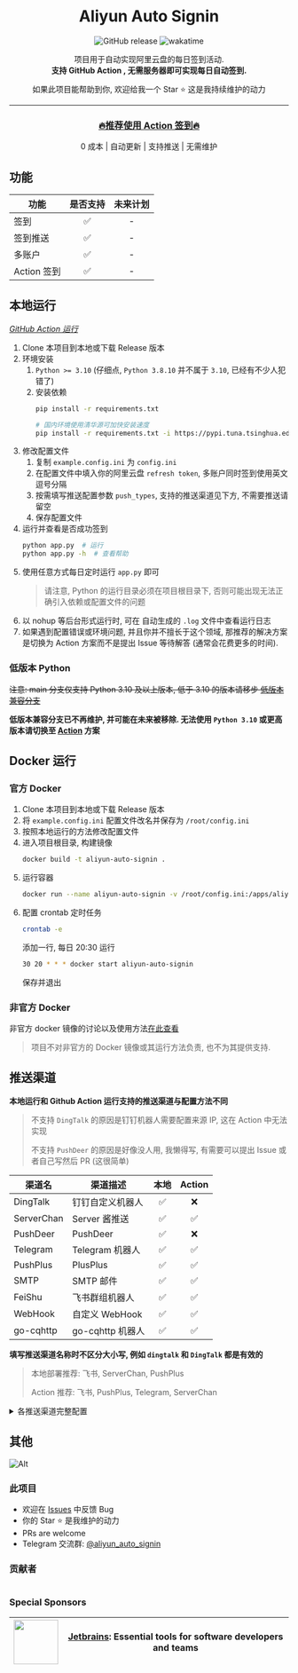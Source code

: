 <div align=center>

# Aliyun Auto Signin

![GitHub release](https://img.shields.io/github/v/release/ImYrS/aliyun-auto-signin)
![wakatime](https://wakatime.com/badge/user/92b8bbab-18e1-4e0c-af6d-082cc16c9d8a/project/0547bf5c-f66c-4798-ab89-96ddb017fef7.svg)

项目用于自动实现阿里云盘的每日签到活动.  
**支持 GitHub Action , 无需服务器即可实现每日自动签到.**

如果此项目能帮助到你, 欢迎给我一个 Star :star: 这是我持续维护的动力

----

### [🔥推荐使用 Action 签到🔥](https://github.com/ImYrS/aliyun-auto-signin/blob/main/How-To-Use-Action.md)

0 成本 | 自动更新 | 支持推送 | 无需维护
</div>

## 功能

| 功能        | 是否支持 | 未来计划 |
|-----------|:----:|:----:|
| 签到        |  ✅   |  -   |
| 签到推送      |  ✅   |  -   |
| 多账户       |  ✅   |  -   |
| Action 签到 |  ✅   |  -   |

## 本地运行

*[GitHub Action 运行](https://github.com/ImYrS/aliyun-auto-signin/blob/main/How-To-Use-Action.md)*

1. Clone 本项目到本地或下载 Release 版本
2. 环境安装
    1. `Python >= 3.10` (仔细点, `Python 3.8.10` 并不属于 `3.10`, 已经有不少人犯错了)
    2. 安装依赖
        ```bash
        pip install -r requirements.txt

        # 国内环境使用清华源可加快安装速度
        pip install -r requirements.txt -i https://pypi.tuna.tsinghua.edu.cn/simple
        ```
3. 修改配置文件
    1. 复制 `example.config.ini` 为 `config.ini`
    2. 在配置文件中填入你的阿里云盘 `refresh token`, 多账户同时签到使用英文逗号分隔
    3. 按需填写推送配置参数 `push_types`, 支持的推送渠道见下方, 不需要推送请留空
    4. 保存配置文件
4. 运行并查看是否成功签到
    ```bash
    python app.py  # 运行
    python app.py -h  # 查看帮助
    ```
5. 使用任意方式每日定时运行 `app.py` 即可
   > 请注意, Python 的运行目录必须在项目根目录下, 否则可能出现无法正确引入依赖或配置文件的问题
6. 以 nohup 等后台形式运行时, 可在 自动生成的 `.log` 文件中查看运行日志
7. 如果遇到配置错误或环境问题, 并且你并不擅长于这个领域, 那推荐的解决方案是切换为 Action 方案而不是提出 Issue 等待解答
   (通常会花费更多的时间).

### 低版本 Python

~~注意: main 分支仅支持 Python 3.10 及以上版本, 低于 3.10 的版本请移步
[低版本兼容分支](https://github.com/ImYrS/aliyun-auto-signin/tree/older-python-version)~~

**低版本兼容分支已不再维护, 并可能在未来被移除.
无法使用 `Python 3.10`
或更高版本请切换至 [Action](https://github.com/ImYrS/aliyun-auto-signin/blob/main/How-To-Use-Action.md) 方案**

## Docker 运行

### 官方 Docker

1. Clone 本项目到本地或下载 Release 版本
2. 将 `example.config.ini` 配置文件改名并保存为 `/root/config.ini`
3. 按照本地运行的方法修改配置文件
4. 进入项目根目录, 构建镜像
    ```bash
    docker build -t aliyun-auto-signin .
    ```
5. 运行容器
    ```bash
    docker run --name aliyun-auto-signin -v /root/config.ini:/apps/aliyun-auto-signin/config.ini -d aliyun-auto-signin
    ```
6. 配置 crontab 定时任务
    ```bash
    crontab -e
    ```
   添加一行, 每日 20:30 运行
    ```bash
    30 20 * * * docker start aliyun-auto-signin
    ```
   保存并退出

### 非官方 Docker

非官方 docker 镜像的讨论以及使用方法[在此查看](https://github.com/ImYrS/aliyun-auto-signin/issues/21)

> 项目不对非官方的 Docker 镜像或其运行方法负责, 也不为其提供支持.

## 推送渠道

**本地运行和 Github Action 运行支持的推送渠道与配置方法不同**

> 不支持 `DingTalk` 的原因是钉钉机器人需要配置来源 IP, 这在 Action 中无法实现
>
> 不支持 `PushDeer` 的原因是好像没人用, 我懒得写, 有需要可以提出 Issue 或者自己写然后 PR (这很简单)

| 渠道名        | 渠道描述          | 本地 | Action |
|------------|---------------|:--:|:------:|
| DingTalk   | 钉钉自定义机器人      | ✅  |   ❌    |
| ServerChan | Server 酱推送    | ✅  |   ✅    |
| PushDeer   | PushDeer      | ✅  |   ❌    |
| Telegram   | Telegram 机器人  | ✅  |   ✅    |
| PushPlus   | PlusPlus      | ✅  |   ✅    |
| SMTP       | SMTP 邮件       | ✅  |   ✅    |
| FeiShu     | 飞书群组机器人       | ✅  |   ✅    |
| WebHook    | 自定义 WebHook   | ✅  |   ✅    |
| go-cqhttp  | go-cqhttp 机器人 | ✅  |   ✅    |

**填写推送渠道名称时不区分大小写, 例如 `dingtalk` 和 `DingTalk` 都是有效的**

> 本地部署推荐: 飞书, ServerChan, PushPlus
>
> Action 推荐: 飞书, PushPlus, Telegram, ServerChan

<details>
<summary>各推送渠道完整配置</summary>

- 钉钉机器人
    - `app_key`: 机器人的 `appKey`
    - `app_secret`: 机器人的 `appSecret`
    - `user_id`: 接收消息的用户 `id`, 必须是钉钉 `userid`
    - 获取 `userid` 可参考 [搜索用户userId](https://open.dingtalk.com/document/isvapp/address-book-search-user-id)
    - [钉钉机器人开发文档](https://open.dingtalk.com/document/isvapp/send-messages-based-on-enterprise-robot-callback)

- ServerChan
    - `send_key`: ServerChan 发送消息的鉴权 `key`
    - [server 酱官方文档](https://sct.ftqq.com)

- PushDeer (未测试)
    - `endpoint`: 默认为 `https://api2.pushdeer.com`, 自建 PushDeer Server 时才需要更改
    - `send_key`: PushDeer 发送消息的鉴权 `key`
    - [PushDeer on GitHub](https://github.com/easychen/pushdeer)

- Telegram Bot
    - `endpoint`: 默认为 `https://api.telegram.org/bot`, 自建 Bot Server 时才需要更改
    - `bot_token`: 机器人的 `token`, 从 Bot Father 处获取
    - `chat_id`: 发送签到消息的用户 `id`, 或 Channel 的 `@username`
    - `proxy`: 代理地址, 例如 `http://127.0.0.1:1080`, 支持 `HTTP` 和 `SOCKS5` 代理, 不使用代理请留空
    - [Telegram Bot API](https://core.telegram.org/bots/api)

- PushPlus
    - `token`: PushPlus 发送消息的用户令牌 `token`
    - `topic`: PushPlus 群组编码，不填仅发送给自己 `topic`
    - [PushPlus 官方文档](https://www.pushplus.plus)

- SMTP
    - `smtp_host`: SMTP 服务器地址
    - `smtp_port`: SMTP 服务器端口
    - `smtp_tls`: 是否使用 TLS 加密
    - `smtp_user`: SMTP 用户名
    - `smtp_pass`: SMTP 密码
    - `smtp_sender`: 发件人地址, 一般与用户名相同
    - `smtp_receiver`: 收件人地址, 仅支持单个收件人
    - 推荐使用 Microsoft Outlook 作为 SMTP 服务器

- FeiShu
    - `webhook`: 飞书群组机器人的 `webhook` 地址
    - [飞书自定义机器人指南](https://open.feishu.cn/document/ukTMukTMukTM/ucTM5YjL3ETO24yNxkjN)

- WebHook (未测试)
    - `webhook_url`: 自定义 WebHook 地址
    - 请求格式
    ```
    {
        "title": "阿里云盘签到",
        "text": "[110***1130] 签到成功, 本月累计签到 30 天.\n本次签到获得 容量延期 1天容量延期卡",
        "html": "<code>110***1130</code> 签到成功, 本月累计签到 30 天.\n本次签到获得 容量延期 1天容量延期卡"
    }
    ```

- go-cqhttp
    - `endpoint`: 服务器地址
    - `user_id`: 一般为 QQ 号
    - `access_token`: 访问令牌
    - [go-cqhttp 文档](https://docs.go-cqhttp.org/api/)

- 欢迎 PR 更多推送渠道

</details>

## 其他

![Alt](https://repobeats.axiom.co/api/embed/a9d4ee5910ae88c87224e7eda8c28bc5d5e8a32e.svg "Repobeats analytics image")

### 此项目

- 欢迎在 [Issues](https://github.com/ImYrS/aliyun-auto-signin/issues) 中反馈 Bug
- 你的 Star :star: 是我维护的动力
- PRs are welcome
- Telegram 交流群: [@aliyun_auto_signin](https://t.me/aliyun_auto_signin)

### 贡献者

<a href="https://github.com/ImYrS/aliyun-auto-signin/graphs/contributors">
  <img src="https://contrib.rocks/image?repo=ImYrS/aliyun-auto-signin"  alt=""/>
</a>

### Special Sponsors

| <img src="https://resources.jetbrains.com/storage/products/company/brand/logos/jb_beam.svg" width="80" height="80" alt=""/> | [Jetbrains](https://www.jetbrains.com/): Essential tools for software developers and teams |
|:---------------------------------------------------------------------------------------------------------------------------:|:------------------------------------------------------------------------------------------:|
